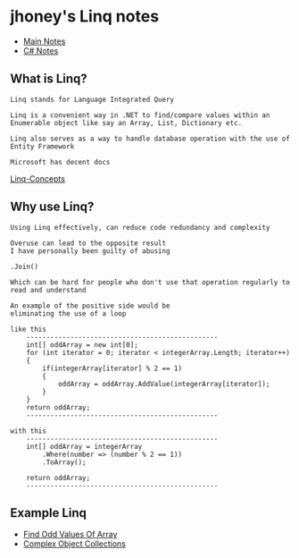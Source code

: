 # jhoney's Linq notes #
* [Main Notes](../../README.md#quick-links)
* [C# Notes](../README.md#quick-links)

## What is Linq? ##
    Linq stands for Language Integrated Query

    Linq is a convenient way in .NET to find/compare values within an Enumerable object like say an Array, List, Dictionary etc.

    Linq also serves as a way to handle database operation with the use of Entity Framework

    Microsoft has decent docs 

[Linq-Concepts](https://learn.microsoft.com/en-us/dotnet/csharp/programming-guide/concepts/linq/)

## Why use Linq? ##
    Using Linq effectively, can reduce code redundancy and complexity

    Overuse can lead to the opposite result
    I have personally been guilty of abusing

    .Join()

    Which can be hard for people who don't use that operation regularly to read and understand

    An example of the positive side would be
    eliminating the use of a loop 
    
    like this
        ------------------------------------------------
        int[] oddArray = new int[0];
        for (int iterator = 0; iterator < integerArray.Length; iterator++)
        {
            if(integerArray[iterator] % 2 == 1)
            {
                oddArray = oddArray.AddValue(integerArray[iterator]);
            }
        }
        return oddArray;
        ------------------------------------------------

    with this
        ------------------------------------------------
        int[] oddArray = integerArray
            .Where(number => (number % 2 == 1))
            .ToArray();        

        return oddArray;
        ------------------------------------------------

## Example Linq ##
* [Find Odd Values Of Array](./FindOddValues.cs)
* [Complex Object Collections](./ComparingPeople.cs)